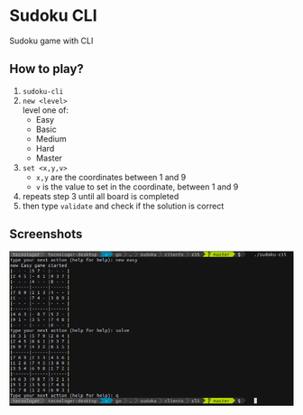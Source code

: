 # Sudoku CLI

Sudoku game with CLI

## How to play?

1. `sudoku-cli`
2. `new <level>`
   <br/> level one of:
   - Easy
   - Basic
   - Medium
   - Hard
   - Master
3. `set <x,y,v>`
   - `x,y` are the coordinates between 1 and 9
   - `v` is the value to set in the coordinate, between 1 and 9
4. repeats step 3 until all board is completed
5. then type `validate` and check if the solution is correct

## Screenshots

![solved](./screenshots/solve-easy.png)
